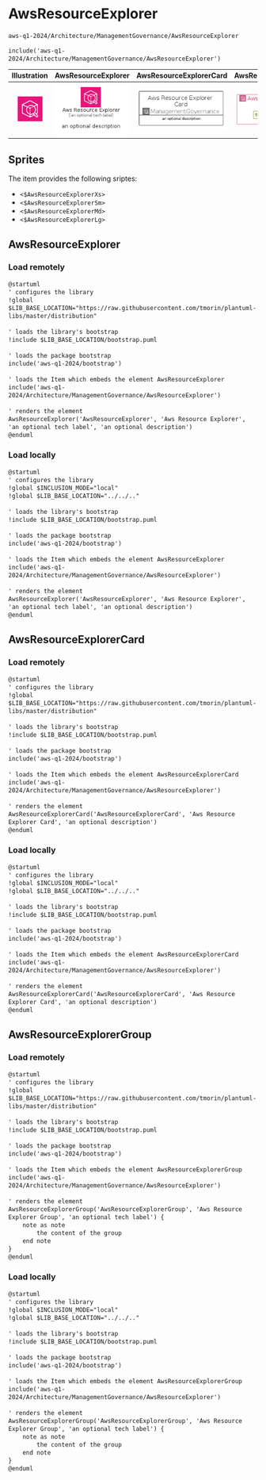 # AwsResourceExplorer


```text
aws-q1-2024/Architecture/ManagementGovernance/AwsResourceExplorer
```

```text
include('aws-q1-2024/Architecture/ManagementGovernance/AwsResourceExplorer')
```



| Illustration | AwsResourceExplorer | AwsResourceExplorerCard | AwsResourceExplorerGroup |
| :---: | :---: | :---: | :---: |
| ![illustration for Illustration](../../../aws-q1-2024/Architecture/ManagementGovernance/AwsResourceExplorer.png) | ![illustration for AwsResourceExplorer](../../../aws-q1-2024/Architecture/ManagementGovernance/AwsResourceExplorer.Local.png) | ![illustration for AwsResourceExplorerCard](../../../aws-q1-2024/Architecture/ManagementGovernance/AwsResourceExplorerCard.Local.png) | ![illustration for AwsResourceExplorerGroup](../../../aws-q1-2024/Architecture/ManagementGovernance/AwsResourceExplorerGroup.Local.png) |



## Sprites
The item provides the following sriptes:

- `<$AwsResourceExplorerXs>`
- `<$AwsResourceExplorerSm>`
- `<$AwsResourceExplorerMd>`
- `<$AwsResourceExplorerLg>`





## AwsResourceExplorer

### Load remotely
```plantuml
@startuml
' configures the library
!global $LIB_BASE_LOCATION="https://raw.githubusercontent.com/tmorin/plantuml-libs/master/distribution"

' loads the library's bootstrap
!include $LIB_BASE_LOCATION/bootstrap.puml

' loads the package bootstrap
include('aws-q1-2024/bootstrap')

' loads the Item which embeds the element AwsResourceExplorer
include('aws-q1-2024/Architecture/ManagementGovernance/AwsResourceExplorer')

' renders the element
AwsResourceExplorer('AwsResourceExplorer', 'Aws Resource Explorer', 'an optional tech label', 'an optional description')
@enduml
```

### Load locally
```plantuml
@startuml
' configures the library
!global $INCLUSION_MODE="local"
!global $LIB_BASE_LOCATION="../../.."

' loads the library's bootstrap
!include $LIB_BASE_LOCATION/bootstrap.puml

' loads the package bootstrap
include('aws-q1-2024/bootstrap')

' loads the Item which embeds the element AwsResourceExplorer
include('aws-q1-2024/Architecture/ManagementGovernance/AwsResourceExplorer')

' renders the element
AwsResourceExplorer('AwsResourceExplorer', 'Aws Resource Explorer', 'an optional tech label', 'an optional description')
@enduml
```

## AwsResourceExplorerCard

### Load remotely
```plantuml
@startuml
' configures the library
!global $LIB_BASE_LOCATION="https://raw.githubusercontent.com/tmorin/plantuml-libs/master/distribution"

' loads the library's bootstrap
!include $LIB_BASE_LOCATION/bootstrap.puml

' loads the package bootstrap
include('aws-q1-2024/bootstrap')

' loads the Item which embeds the element AwsResourceExplorerCard
include('aws-q1-2024/Architecture/ManagementGovernance/AwsResourceExplorer')

' renders the element
AwsResourceExplorerCard('AwsResourceExplorerCard', 'Aws Resource Explorer Card', 'an optional description')
@enduml
```

### Load locally
```plantuml
@startuml
' configures the library
!global $INCLUSION_MODE="local"
!global $LIB_BASE_LOCATION="../../.."

' loads the library's bootstrap
!include $LIB_BASE_LOCATION/bootstrap.puml

' loads the package bootstrap
include('aws-q1-2024/bootstrap')

' loads the Item which embeds the element AwsResourceExplorerCard
include('aws-q1-2024/Architecture/ManagementGovernance/AwsResourceExplorer')

' renders the element
AwsResourceExplorerCard('AwsResourceExplorerCard', 'Aws Resource Explorer Card', 'an optional description')
@enduml
```

## AwsResourceExplorerGroup

### Load remotely
```plantuml
@startuml
' configures the library
!global $LIB_BASE_LOCATION="https://raw.githubusercontent.com/tmorin/plantuml-libs/master/distribution"

' loads the library's bootstrap
!include $LIB_BASE_LOCATION/bootstrap.puml

' loads the package bootstrap
include('aws-q1-2024/bootstrap')

' loads the Item which embeds the element AwsResourceExplorerGroup
include('aws-q1-2024/Architecture/ManagementGovernance/AwsResourceExplorer')

' renders the element
AwsResourceExplorerGroup('AwsResourceExplorerGroup', 'Aws Resource Explorer Group', 'an optional tech label') {
    note as note
        the content of the group
    end note
}
@enduml
```

### Load locally
```plantuml
@startuml
' configures the library
!global $INCLUSION_MODE="local"
!global $LIB_BASE_LOCATION="../../.."

' loads the library's bootstrap
!include $LIB_BASE_LOCATION/bootstrap.puml

' loads the package bootstrap
include('aws-q1-2024/bootstrap')

' loads the Item which embeds the element AwsResourceExplorerGroup
include('aws-q1-2024/Architecture/ManagementGovernance/AwsResourceExplorer')

' renders the element
AwsResourceExplorerGroup('AwsResourceExplorerGroup', 'Aws Resource Explorer Group', 'an optional tech label') {
    note as note
        the content of the group
    end note
}
@enduml
```

